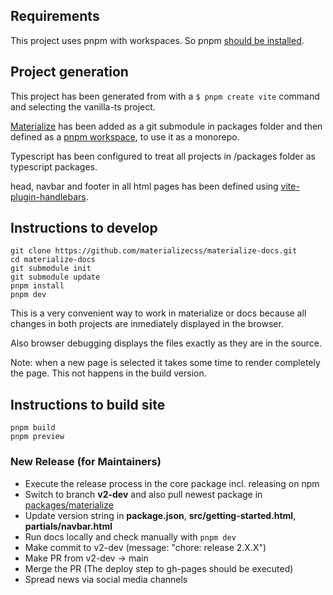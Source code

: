 ## Requirements

This project uses pnpm with workspaces. So pnpm [should be installed](https://pnpm.io/installation).

## Project generation

This project has been generated from with a `$ pnpm create vite` command and selecting the vanilla-ts project.

[Materialize](https://github.com/materializecss/materialize) has been added as a git submodule in packages folder and then defined as a [pnpm workspace](https://pnpm.io/workspaces), to use it as a monorepo.

Typescript has been configured to treat all projects in /packages folder as typescript packages.

head, navbar and footer in all html pages has been defined using [vite-plugin-handlebars](https://github.com/alexlafroscia/vite-plugin-handlebars).

## Instructions to develop

```
git clone https://github.com/materializecss/materialize-docs.git
cd materialize-docs
git submodule init
git submodule update
pnpm install
pnpm dev
```

This is a very convenient way to work in materialize or docs because all changes in both projects are inmediately displayed in the browser.

Also browser debugging displays the files exactly as they are in the source.

Note: when a new page is selected it takes some time to render completely the page. This not happens in the build version.

## Instructions to build site

```
pnpm build
pnpm preview
```

### New Release (for Maintainers)

- Execute the release process in the core package incl. releasing on npm
- Switch to branch **v2-dev** and also pull newest package in [packages/materialize]()
- Update version string in **package.json**, **src/getting-started.html**, **partials/navbar.html**
- Run docs locally and check manually with `pnpm dev`
- Make commit to v2-dev (message: "chore: release 2.X.X")
- Make PR from v2-dev -> main
- Merge the PR (The deploy step to gh-pages should be executed)
- Spread news via social media channels
